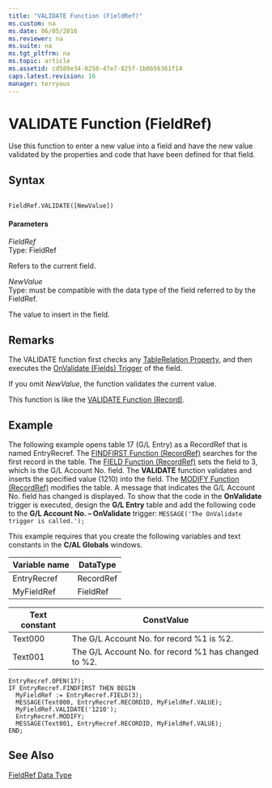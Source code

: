 ```yaml
---
title: "VALIDATE Function (FieldRef)"
ms.custom: na
ms.date: 06/05/2016
ms.reviewer: na
ms.suite: na
ms.tgt_pltfrm: na
ms.topic: article
ms.assetid: cd589e34-0250-47e7-825f-1b0b56361f14
caps.latest.revision: 16
manager: terryaus
---
```

# VALIDATE Function (FieldRef)
Use this function to enter a new value into a field and have the new value validated by the properties and code that have been defined for that field.  
  
## Syntax  
  
```  
  
FieldRef.VALIDATE([NewValue])  
```  
  
#### Parameters  
 *FieldRef*  
 Type: FieldRef  
  
 Refers to the current field.  
  
 *NewValue*  
 Type: must be compatible with the data type of the field referred to by the FieldRef.  
  
 The value to insert in the field.  
  
## Remarks  
 The VALIDATE function first checks any [TableRelation Property](TableRelation-Property.md), and then executes the [OnValidate \(Fields\) Trigger](OnValidate--Fields--Trigger.md) of the field.  
  
 If you omit *NewValue*, the function validates the current value.  
  
 This function is like the [VALIDATE Function \(Record\)](VALIDATE-Function--Record-.md).  
  
## Example  
 The following example opens table 17 \(G\/L Entry\) as a RecordRef that is named EntryRecref. The [FINDFIRST Function \(RecordRef\)](FINDFIRST-Function--RecordRef-.md) searches for the first record in the table. The [FIELD Function \(RecordRef\)](FIELD-Function--RecordRef-.md) sets the field to 3, which is the G\/L Account No. field. The **VALIDATE** function validates and inserts the specified value \(1210\) into the field. The [MODIFY Function \(RecordRef\)](MODIFY-Function--RecordRef-.md) modifies the table. A message that indicates the G\/L Account No. field has changed is displayed. To show that the code in the **OnValidate** trigger is executed, design the **G\/L Entry** table and add the following code to the **G\/L Account No. – OnValidate** trigger: `MESSAGE('The OnValidate trigger is called.');`  
  
 This example requires that you create the following variables and text constants in the **C\/AL Globals** windows.  
  
|Variable name|DataType|  
|-------------------|--------------|  
|EntryRecref|RecordRef|  
|MyFieldRef|FieldRef|  
  
|Text constant|ConstValue|  
|-------------------|----------------|  
|Text000|The G\/L Account No. for record %1 is %2.|  
|Text001|The G\/L Account No. for record %1 has changed to %2.|  
  
```  
EntryRecref.OPEN(17);  
IF EntryRecref.FINDFIRST THEN BEGIN  
  MyFieldRef := EntryRecref.FIELD(3);  
  MESSAGE(Text000, EntryRecref.RECORDID, MyFieldRef.VALUE);  
  MyFieldRef.VALIDATE('1210');  
  EntryRecref.MODIFY;  
  MESSAGE(Text001, EntryRecref.RECORDID, MyFieldRef.VALUE);  
END;  
```  
  
## See Also  
 [FieldRef Data Type](FieldRef-Data-Type.md)